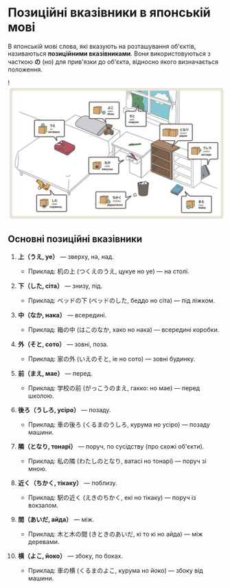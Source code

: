 # Позиційні вказівники в японській мові

В японській мові слова, які вказують на розташування об'єктів, називаються **позиційними вказівниками**. Вони використовуються з часткою **の** (но) для прив'язки до об'єкта, відносно якого визначається положення.

!![Позиційні вказівники в японській мові](../../../assets/adverbs/positional_indicators.jpg "Позиційні вказівники в японській мові")

## Основні позиційні вказівники

1. **上（うえ, уе）** — зверху, на, над.
   - Приклад: 机の上 (つくえのうえ, цукуе но уе) — на столі.

2. **下（した, сіта）** — знизу, під.
   - Приклад: ベッドの下 (ベッドのした, беддо но сіта) — під ліжком.

3. **中（なか, нака）** — всередині.
   - Приклад: 箱の中 (はこのなか, хако но нака) — всередині коробки.

4. **外（そと, сото）** — зовні, поза.
   - Приклад: 家の外 (いえのそと, іе но сото) — зовні будинку.

5. **前（まえ, мае）** — перед.
   - Приклад: 学校の前 (がっこうのまえ, гакко: но мае) — перед школою.

6. **後ろ（うしろ, усіро）** — позаду.
   - Приклад: 車の後ろ (くるまのうしろ, курума но усіро) — позаду машини.

7. **隣（となり, тонарі）** — поруч, по сусідству (про схожі об'єкти).
   - Приклад: 私の隣 (わたしのとなり, ватасі но тонарі) — поруч зі мною.

8. **近く（ちかく, тікаку）** — поблизу.
   - Приклад: 駅の近く (えきのちかく, екі но тікаку) — поруч із вокзалом.

9. **間（あいだ, айда）** — між.
   - Приклад: 木と木の間 (きときのあいだ, кі то кі но айда) — між деревами.

10. **横（よこ, йоко）** — збоку, по боках.  
    - Приклад: 車の横 (くるまのよこ, курума но йоко) — збоку від машини.

